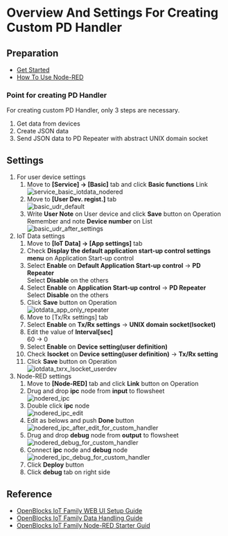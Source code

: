# Overview And Settings For Creating Custom PD Handler

## Preparation
* [Get Started](/doc_source/vx2/GetStarted.md)
* [How To Use Node-RED](/doc_source/vx2/HowToUseNodered.md)  

### Point for creating PD Handler
For creating custom PD Handler, only 3 steps are necessary.
1. Get data from devices
1. Create JSON data
1. Send JSON data to PD Repeater with abstract UNIX domain socket

## Settings
1. For user device settings  
    1. Move to **[Service] -> [Basic]** tab and click **Basic functions** Link  
    ![service_basic_iotdata_nodered](/image/webui/service_basic_iotdata_nodered.png)
    1. Move to **[User Dev. regist.]** tab  
    ![basic_udr_default](/image/webui/basic_udr_default.png)
    1. Write **User Note** on User device and click **Save** button on Operation  
    Remember and note **Device number** on List
    ![basic_udr_after_settings](/image/webui/basic_udr_after_settings.png)
1. IoT Data settings  
    1. Move to **[IoT Data] -> [App settings]** tab  
    1. Check **Display the default application start-up control settings menu** on Application Start-up control  
    1. Select **Enable** on **Default Application Start-up control** -> **PD Repeater**  
    Select **Disable** on the others
    1. Select **Enable** on **Application Start-up control** -> **PD Repeater**  
    Select **Disable** on the others
    1. Click **Save** button on Operation  
    ![iotdata_app_only_repeater](/image/webui/iotdata_app_only_repeater.png)
    1. Move to [Tx/Rx settings] tab  
    1. Select **Enable** on **Tx/Rx settings** -> **UNIX domain socket(lsocket)**  
    1. Edit the value of **Interval[sec]**  
    60 -> 0  
    1. Select **Enable** on **Device setting(user definition)**
    1. Check **lsocket** on **Device setting(user definition)** -> **Tx/Rx setting**
    1. Click **Save** button on Operation  
    ![iotdata_txrx_lsocket_userdev](/image/webui/iotdata_txrx_lsocket_userdev.png)
1. Node-RED settings  
    1. Move to **[Node-RED]** tab and click **Link** button on Operation  
    1. Drug and drop **ipc** node from **input** to flowsheet  
    ![nodered_ipc](/image/webui/nodered_ipc.png)  
    1. Double click **ipc** node  
    ![nodered_ipc_edit](/image/webui/nodered_ipc_edit.png)  
    1. Edit as belows and push **Done** button 
    ![nodered_ipc_after_edit_for_custom_handler](/image/webui/nodered_ipc_after_edit_for_custom_handler.png)  
    1. Drug and drop **debug** node from **output** to flowsheet  
    ![nodered_debug_for_custom_handler](/image/webui/nodered_debug_for_custom_handler.png)  
    1. Connect **ipc** node and **debug** node  
    ![nodered_ipc_debug_for_custom_handler](/image/webui/nodered_ipc_debug_for_custom_handler.png)  
    1. Click **Deploy** button  
    1. Click **debug** tab on right side   

## Reference
* [OpenBlocks IoT Family WEB UI Setup Guide](/docs/3.3/OpenBlocks_WEBUI_Guide_v3.3.0_Eng_20181206.pdf)
* [OpenBlocks IoT Family Data Handling Guide](/docs/3.3/OpenBlocks_iot_Data_Handling_Guide_v3.3.0_Eng_20181129.pdf)
* [OpenBlocks IoT Family Node-RED Starter Guid](/docs/3.3/OpenBlocks_iot_NodeRED_starter_Guide_v3.3.0_Eng_20181210.pdf)
